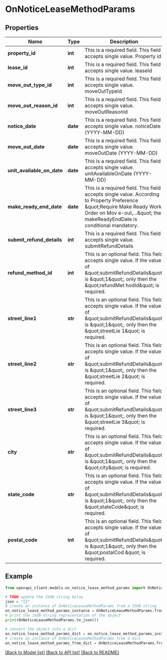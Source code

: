 # OnNoticeLeaseMethodParams


## Properties

Name | Type | Description | Notes
------------ | ------------- | ------------- | -------------
**property_id** | **int** | This is a required field. This field accepts single value. Property id | 
**lease_id** | **int** | This is a required field. This field accepts single value. leaseId | 
**move_out_type_id** | **int** | This is a required field. This field accepts single value. moveOutTypeId | 
**move_out_reason_id** | **int** | This is a required field. This field accepts single value. moveOutReasonId | 
**notice_date** | **date** | This is a required field. This field accepts single value. noticeDate (YYYY-MM-DD) | [optional] 
**move_out_date** | **date** | This is a required field. This field accepts single value. moveOutDate (YYYY-MM-DD) | 
**unit_available_on_date** | **date** | This is a required field. This field accepts single value. unitAvailableOnDate (YYYY-MM-DD) | 
**make_ready_end_date** | **date** | This is a required field. This field accepts single value. According to Property Preference \&quot;Require Make Ready Work Order on Mov e-out,...\&quot; the makeReadyEndDate is conditional mandatory. | 
**submit_refund_details** | **int** | This is a required field. This field accepts single value. submitRefundDetails | 
**refund_method_id** | **int** | This is an optional field. This field accepts single value. If the value of \&quot;submitRefundDetails\&quot; is \&quot;1\&quot;, only then the \&quot;refundMet hodId\&quot; is required. | [optional] 
**street_line1** | **str** | This is an optional field. This field accepts single value. If the value of \&quot;submitRefundDetails\&quot; is \&quot;1\&quot;, only then the \&quot;streetLie 1\&quot; is required. | [optional] 
**street_line2** | **str** | This is an optional field. This field accepts single value. If the value of \&quot;submitRefundDetails\&quot; is \&quot;1\&quot;, only then the \&quot;streetLie 2\&quot; is required. | [optional] 
**street_line3** | **str** | This is an optional field. This field accepts single value. If the value of \&quot;submitRefundDetails\&quot; is \&quot;1\&quot;, only then the \&quot;streetLie 3\&quot; is required. | [optional] 
**city** | **str** | This is an optional field. This field accepts single value. If the value of \&quot;submitRefundDetails\&quot; is \&quot;1\&quot;, only then the \&quot;city\&quot; is required. | [optional] 
**state_code** | **str** | This is an optional field. This field accepts single value. If the value of \&quot;submitRefundDetails\&quot; is \&quot;1\&quot;, only then the \&quot;stateCode\&quot; is required. | [optional] 
**postal_code** | **int** | This is an optional field. This field accepts single value. If the value of \&quot;submitRefundDetails\&quot; is \&quot;1\&quot;, only then the \&quot;postalCod \&quot; is required. | [optional] 

## Example

```python
from openapi_client.models.on_notice_lease_method_params import OnNoticeLeaseMethodParams

# TODO update the JSON string below
json = "{}"
# create an instance of OnNoticeLeaseMethodParams from a JSON string
on_notice_lease_method_params_instance = OnNoticeLeaseMethodParams.from_json(json)
# print the JSON string representation of the object
print(OnNoticeLeaseMethodParams.to_json())

# convert the object into a dict
on_notice_lease_method_params_dict = on_notice_lease_method_params_instance.to_dict()
# create an instance of OnNoticeLeaseMethodParams from a dict
on_notice_lease_method_params_from_dict = OnNoticeLeaseMethodParams.from_dict(on_notice_lease_method_params_dict)
```
[[Back to Model list]](../README.md#documentation-for-models) [[Back to API list]](../README.md#documentation-for-api-endpoints) [[Back to README]](../README.md)


